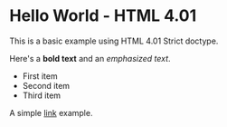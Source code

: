 # Hello World - HTML 4.01

This is a basic example using HTML 4.01 Strict doctype.

Here's a **bold text** and an *emphasized text*.

- First item
- Second item
- Third item

A simple [link](https://example.com) example.
